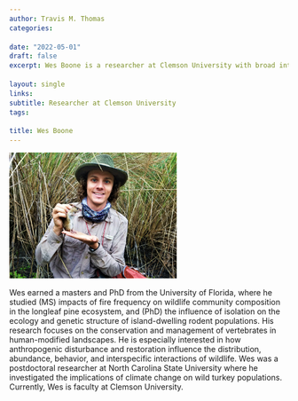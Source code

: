 ```yaml
---
author: Travis M. Thomas
categories:

date: "2022-05-01"
draft: false
excerpt: Wes Boone is a researcher at Clemson University with broad interest in ecology and conservation.

layout: single
links:
subtitle: Researcher at Clemson University
tags:

title: Wes Boone
---
```


<img src="images/Boone.jpg" alt="" width="60%" height="60%"/>



Wes earned a masters and PhD from the University of Florida, where he studied (MS) impacts of fire frequency on wildlife community composition in the longleaf pine ecosystem, and (PhD) the influence of isolation on the ecology and genetic structure of island-dwelling rodent populations. His research focuses on the conservation and management of vertebrates in human-modified landscapes. He is especially interested in how anthropogenic disturbance and restoration influence the distribution, abundance, behavior, and interspecific interactions of wildlife. Wes was a postdoctoral researcher at North Carolina State University where he investigated the implications of climate change on wild turkey populations. Currently, Wes is faculty at Clemson University.
